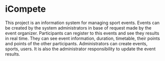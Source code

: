 # iCompete
This project is an information system for managing sport events. Events can be created by the system administrators in base of request made by the event organizer. Participants can register to this events and see they results in real time. They can see event information, duration, timetable, their points and points of the other participants. Administrators can create events, sports, users. It is also the administrator responsibility to update the event results.
